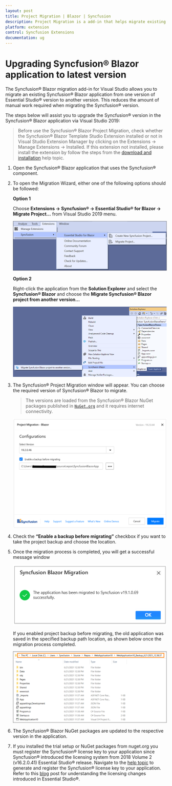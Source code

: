 ```yaml
---
layout: post
title: Project Migration | Blazor | Syncfusion
description: Project Migration is a add-in that helps migrate existing Syncfusion Blazor project from one Syncfusion version to another version
platform: extension
control: Syncfusion Extensions
documentation: ug
---
```


# Upgrading Syncfusion® Blazor application to latest version

The Syncfusion® Blazor migration add-in for Visual Studio allows you to migrate an existing Syncfusion® Blazor application from one version of Essential Studio® version to another version. This reduces the amount of manual work required when migrating the Syncfusion® version.

The steps below will assist you to upgrade the Syncfusion® version in the Syncfusion® Blazor application via Visual Studio 2019:

> Before use the Syncfusion® Blazor Project Migration, check whether the Syncfusion® Blazor Template Studio Extension installed or not in Visual Studio Extension Manager by clicking on the Extensions -> Manage Extensions -> Installed. If this extension not installed, please install the extension by follow the steps from the [download and installation](https://blazor.Syncfusion.com/documentation/visual-studio-integration/visual-studio-extensions/download-and-installation/) help topic.

1. Open the Syncfusion® Blazor application that uses the Syncfusion® component.

2. To open the Migration Wizard, either one of the following options should be followed:

    **Option 1**

    Choose **Extensions -> Syncfusion® -> Essential Studio® for Blazor -> Migrate Project…** from Visual Studio 2019 menu.

    ![MigrationMenu](images/MigrationMenu.PNG)

    **Option 2**

    Right-click the application from the **Solution Explorer** and select the **Syncfusion® Blazor** and choose the **Migrate Syncfusion® Blazor project from another version...**

    ![MigrationAddin](images/MigrationAddin.png)

3. The Syncfusion® Project Migration window will appear. You can choose the required version of Syncfusion® Blazor to migrate.

    > The versions are loaded from the Syncfusion® Blazor NuGet packages published in [`NuGet.org`](https://www.nuget.org/packages?q=Tags%3A%22blazor%22syncfusion) and it requires internet connectivity.

    ![MigrationWizard](images/Migration.png)

4. Check the **“Enable a backup before migrating”** checkbox if you want to take the project backup and choose the location.

5. Once the migration process is completed, you will get a successful message window

    ![MigrationSuccessMessage](images/MigrationSuccess.png)

    If you enabled project backup before migrating, the old application was saved in the specified backup path location, as shown below once the migration process completed.

    ![MigrationBackupLocation](images/Backuplocation.png)

6. The Syncfusion® Blazor NuGet packages are updated to the respective version in the application.

7. If you installed the trial setup or NuGet packages from nuget.org you must register the Syncfusion® license key to your application since Syncfusion® introduced the licensing system from 2018 Volume 2 (v16.2.0.41) Essential Studio® release. Navigate to the [help topic](https://help.Syncfusion.com/common/essential-studio/licensing/overview#how-to-generate-Syncfusion-license-key) to generate and register the Syncfusion® license key to your application. Refer to this [blog](https://www.Syncfusion.com/blogs/post/whats-new-in-2018-volume-2.aspx) post for understanding the licensing changes introduced in Essential Studio®.